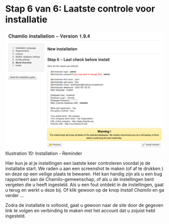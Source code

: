 # Stap 6 van 6: Laatste controle voor installatie

![](../../../../.gitbook/assets/images11%20%281%29.png)Illustration 10: Installation - Reminder

Hier kun je al je instellingen een laatste keer controleren voordat je de installatie start. We raden u aan een screenshot te maken \(of af te drukken \) en deze op een veilige plaats te bewaren. Het kan handig zijn als u een bug rapporteert aan de Chamilo-gemeenschap, of als u de instellingen bent vergeten die u heeft ingesteld. Als u een fout ontdekt in de instellingen, gaat u terug en werkt u deze bij. Of klik gewoon op de knop _Install Chamilo_ en ga verder ...

Zodra de installatie is voltooid, gaat u gewoon naar de site door de gegeven link te volgen en verbinding te maken met het account dat u zojuist hebt ingesteld.

